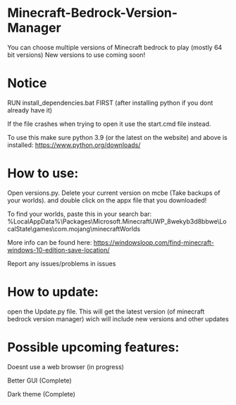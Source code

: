 # Minecraft-Bedrock-Version-Manager
You can choose multiple versions of Minecraft bedrock to play (mostly 64 bit versions)
New versions to use coming soon!

# Notice
RUN install_dependencies.bat FIRST (after installing python if you dont already have it)


If the file crashes when trying to open it use the start.cmd file instead.


To use this make sure python 3.9 (or the latest on the website) and above is installed:
https://www.python.org/downloads/

# How to use:
Open versions.py. Delete your current version on mcbe (Take backups of your worlds).
and double click on the appx file that you downloaded!

To find your worlds, paste this in your search bar:
%LocalAppData%\Packages\Microsoft.MinecraftUWP_8wekyb3d8bbwe\LocalState\games\com.mojang\minecraftWorlds

More info can be found here: https://windowsloop.com/find-minecraft-windows-10-edition-save-location/

Report any issues/problems in issues

# How to update:
open the Update.py file. This will get the latest version (of minecraft bedrock version manager) wich will include new versions and other updates


# Possible upcoming features:








Doesnt use a web browser (in progress)










Better GUI (Complete)










Dark theme (Complete)

